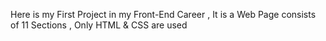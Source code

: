 Here is my First Project in my Front-End Career , 
It is a Web Page consists of 11 Sections , 
Only HTML & CSS are used
